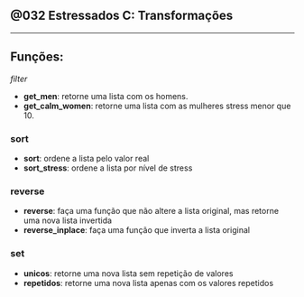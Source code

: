 ## @032 Estressados C: Transformações
***
## Funções:

*filter*
- **get_men**: retorne uma lista com os homens.
- **get_calm_women**: retorne uma lista com as mulheres stress menor que 10.

### sort
- **sort**: ordene a lista pelo valor real
- **sort_stress**: ordene a lista por nível de stress

### reverse
- **reverse**: faça uma função que não altere a lista original, mas retorne uma nova lista invertida
- **reverse_inplace**: faça uma função que inverta a lista original

### set
- **unicos**: retorne uma nova lista sem repetição de valores
- **repetidos**: retorne uma nova lista apenas com os valores repetidos
